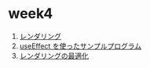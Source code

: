 # week4

1. [レンダリング](./rendering.md)
2. [useEffect を使ったサンプルプログラム](./useEffectSample.md)
3. [レンダリングの最適化](./optimization.md)

